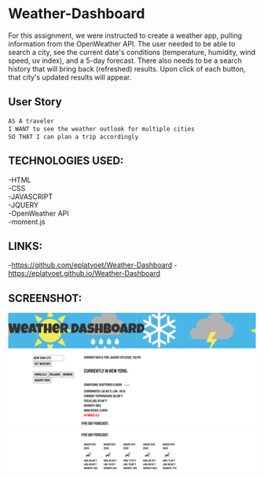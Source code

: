# Weather-Dashboard

For this assignment, we were instructed to create a weather app, pulling information from the OpenWeather API. The user needed to be able to search a city, see the current date's conditions (temperature, humidity, wind speed, uv index), and a 5-day forecast. There also needs to be a search history that will bring back (refreshed) results. Upon click of each button, that city's updated results will appear.


## User Story

```
AS A traveler
I WANT to see the weather outlook for multiple cities
SO THAT I can plan a trip accordingly
```

## TECHNOLOGIES USED:
-HTML \
-CSS \
-JAVASCRIPT \
-JQUERY \
-OpenWeather API \
-moment.js


## LINKS:
-https://github.com/eplatvoet/Weather-Dashboard
-https://eplatvoet.github.io/Weather-Dashboard

## SCREENSHOT:
![screenshot1](assets/images/screenshot1.png)
![screenshot2](assets/images/screenshot2.png)